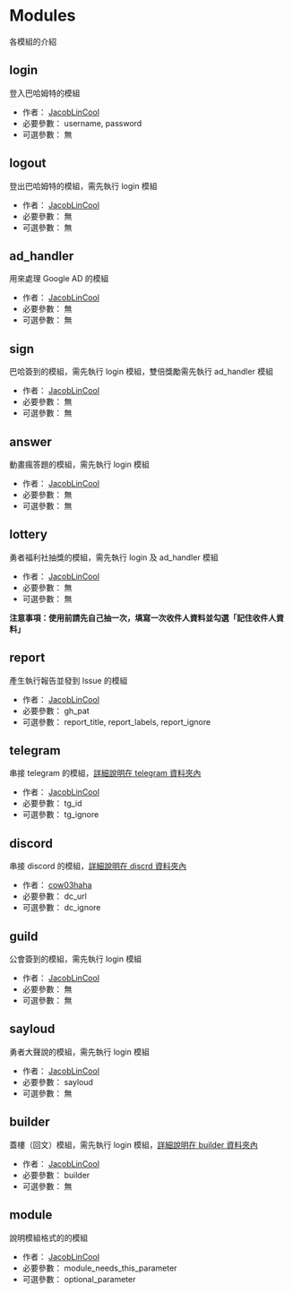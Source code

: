 # Modules
各模組的介紹

## login
登入巴哈姆特的模組
- 作者： [JacobLinCool](https://github.com/JacobLinCool)
- 必要參數： username, password
- 可選參數： 無

## logout
登出巴哈姆特的模組，需先執行 login 模組
- 作者： [JacobLinCool](https://github.com/JacobLinCool)
- 必要參數： 無
- 可選參數： 無

## ad_handler
用來處理 Google AD 的模組
- 作者： [JacobLinCool](https://github.com/JacobLinCool)
- 必要參數： 無
- 可選參數： 無

## sign
巴哈簽到的模組，需先執行 login 模組，雙倍獎勵需先執行 ad_handler 模組
- 作者： [JacobLinCool](https://github.com/JacobLinCool)
- 必要參數： 無
- 可選參數： 無

## answer
動畫瘋答題的模組，需先執行 login 模組
- 作者： [JacobLinCool](https://github.com/JacobLinCool)
- 必要參數： 無
- 可選參數： 無


## lottery
勇者福利社抽獎的模組，需先執行 login 及 ad_handler 模組
- 作者： [JacobLinCool](https://github.com/JacobLinCool)
- 必要參數： 無
- 可選參數： 無

**注意事項：使用前請先自己抽一次，填寫一次收件人資料並勾選「記住收件人資料」**

## report
產生執行報告並發到 Issue 的模組
- 作者： [JacobLinCool](https://github.com/JacobLinCool)
- 必要參數： gh_pat
- 可選參數： report_title, report_labels, report_ignore


## telegram
串接 telegram 的模組，[詳細說明在 telegram 資料夾內](./telegram#readme)
- 作者： [JacobLinCool](https://github.com/JacobLinCool)
- 必要參數： tg_id
- 可選參數： tg_ignore

## discord
串接 discord 的模組，[詳細說明在 discrd 資料夾內](./discord#readme)
- 作者： [cow03haha](https://github.com/cow03haha)
- 必要參數： dc_url
- 可選參數： dc_ignore

## guild
公會簽到的模組，需先執行 login 模組
- 作者： [JacobLinCool](https://github.com/JacobLinCool)
- 必要參數： 無
- 可選參數： 無

## sayloud
勇者大聲說的模組，需先執行 login 模組
- 作者： [JacobLinCool](https://github.com/JacobLinCool)
- 必要參數： sayloud
- 可選參數： 無

## builder
蓋樓（回文）模組，需先執行 login 模組，[詳細說明在 builder 資料夾內](./builder#readme)
- 作者： [JacobLinCool](https://github.com/JacobLinCool)
- 必要參數： builder
- 可選參數： 無

## module
說明模組格式的的模組
- 作者： [JacobLinCool](https://github.com/JacobLinCool)
- 必要參數： module_needs_this_parameter
- 可選參數： optional_parameter

